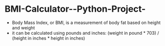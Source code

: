 # BMI-Calculator--Python-Project-
- Body Mass Index, or BMI, is a measurement of body fat based on height and weight
- it can be calculated using pounds and inches: (weight in pound * 703) / (height in inches * height in inches)
